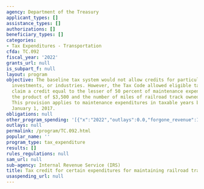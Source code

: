 ```yaml
---
agency: Department of the Treasury
applicant_types: []
assistance_types: []
authorizations: []
beneficiary_types: []
categories:
- Tax Expenditures - Transportation
cfda: TC.092
fiscal_year: '2022'
grants_url: null
is_subpart_f: null
layout: program
objective: The baseline tax system would not allow credits for particular activities,
  investments, or industries. However, the Tax Code allowed eligible taxpayers to
  claim a credit equal to the lesser of 50 percent of maintenance expenditures and
  the product of $3,500 and the number of miles of railroad track owned or leased.
  This provision applies to maintenance expenditures in taxable years beginning before
  January 1, 2017.
obligations: null
other_program_spending: '[{"x":"2022","outlays":0.0,"forgone_revenue":170000000.0},{"x":"2023","outlays":0.0,"forgone_revenue":130000000.0},{"x":"2024","outlays":0.0,"forgone_revenue":80000000.0}]'
outlays: null
permalink: /program/TC.092.html
popular_name: ''
program_type: tax_expenditure
results: []
rules_regulations: null
sam_url: null
sub-agency: Internal Revenue Service (IRS)
title: Tax credit for certain expenditures for maintaining railroad tracks
usaspending_url: null
---
```


